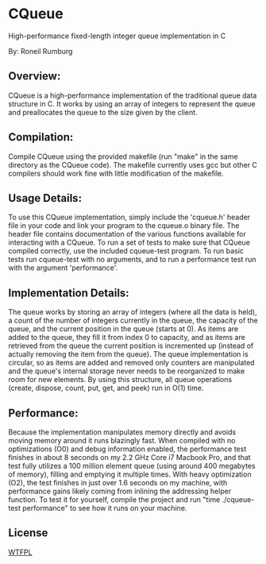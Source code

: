 CQueue
======
High-performance fixed-length integer queue implementation in C

By: Roneil Rumburg

## Overview:
CQueue is a high-performance implementation of the traditional queue data
structure in C. It works by using an array of integers to represent the queue
and preallocates the queue to the size given by the client.

## Compilation:
Compile CQueue using the provided makefile (run "make" in the same directory as
the CQueue code). The makefile currently uses gcc but other C compilers should
work fine with little modification of the makefile.

## Usage Details:
To use this CQueue implementation, simply include the 'cqueue.h' header file in
your code and link your program to the cqueue.o binary file. The header file
contains documentation of the various functions available for interacting with
a CQueue.
To run a set of tests to make sure that CQueue compiled correctly, use the
included cqueue-test program. To run basic tests run cqueue-test with no
arguments, and to run a performance test run with the argument 'performance'.

## Implementation Details:
The queue works by storing an array of integers (where all the data is held), a
count of the number of integers currently in the queue, the capacity of the
queue, and the current position in the queue (starts at 0). As items are added
to the queue, they fill it from index 0 to capacity, and as items are retrieved
from the queue the current position is incremented up (instead of actually
removing the item from the queue). The queue implementation is circular,
so as items are added and removed only counters are manipulated and the queue's
internal storage never needs to be reorganized to make room for new elements.
By using this structure, all queue operations (create, dispose, count, put,
get, and peek) run in O(1) time.

## Performance:
Because the implementation manipulates memory directly and avoids moving memory
around it runs blazingly fast.  When compiled with no optimizations (O0) and
debug information enabled, the performance test finishes in about 8 seconds on
my 2.2 GHz Core i7 Macbook Pro, and that test fully utilizes a 100 million
element queue (using around 400 megabytes of memory), filling and emptying it
multiple times. With heavy optimization (O2), the test finishes in just over
1.6 seconds on my machine, with performance gains likely coming from inlining
the addressing helper function. To test it for yourself, compile the project
and run "time ./cqueue-test performance" to see how it runs on your machine.

## License
[WTFPL](http://www.wtfpl.net/about/)
